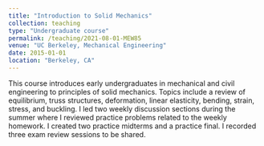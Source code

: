 ```yaml
---
title: "Introduction to Solid Mechanics"
collection: teaching
type: "Undergraduate course"
permalink: /teaching/2021-08-01-MEW85
venue: "UC Berkeley, Mechanical Engineering"
date: 2015-01-01
location: "Berkeley, CA"
---
```


This course introduces early undergraduates in mechanical and civil engineering to principles of solid mechanics. Topics include a review of equilibrium, truss structures, deformation, linear elasticity, bending, strain, stress, and buckling. I led two weekly discussion sections during the summer where I reviewed practice problems related to the weekly homework. I created two practice midterms and a practice final. I recorded three exam review sessions to be shared.
